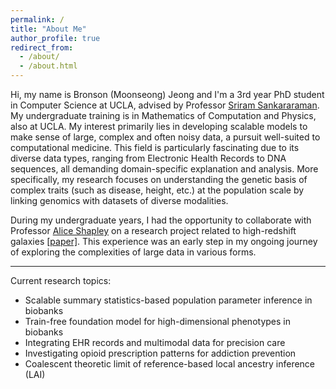 ```yaml
---
permalink: /
title: "About Me"
author_profile: true
redirect_from: 
  - /about/
  - /about.html
---
```


Hi, my name is Bronson (Moonseong) Jeong and I'm a 3rd year PhD student in Computer Science at UCLA, advised by Professor [Sriram Sankararaman](http://web.cs.ucla.edu/~sriram/). My undergraduate training is in Mathematics of Computation and Physics, also at UCLA. My interest primarily lies in developing scalable models to make sense of large, complex and often noisy data, a pursuit well-suited to computational medicine. This field is particularly fascinating due to its diverse data types, ranging from Electronic Health Records to DNA sequences, all demanding domain-specific explanation and analysis. More specifically, my research focuses on understanding the genetic basis of complex traits (such as disease, height, etc.) at the population scale by linking genomics with datasets of diverse modalities.

During my undergraduate years, I had the opportunity to collaborate with Professor [Alice Shapley](https://www.astro.ucla.edu/~aes/) on a research project related to high-redshift galaxies [[paper]](https://iopscience.iop.org/article/10.3847/2041-8213/abba7a). This experience was an early step in my ongoing journey of exploring the complexities of large data in various forms.

-----

Current research topics:
* Scalable summary statistics-based population parameter inference in biobanks
* Train-free foundation model for high-dimensional phenotypes in biobanks
* Integrating EHR records and multimodal data for precision care
* Investigating opioid prescription patterns for addiction prevention
* Coalescent theoretic limit of reference-based local ancestry inference (LAI)